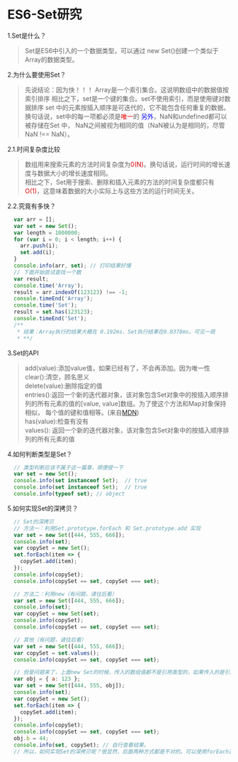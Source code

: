 ES6-Set研究
=================
1.Set是什么？  
> Set是ES6中引入的一个数据类型，可以通过 new Set()创建一个类似于Array的数据类型。

2.为什么要使用Set？ 
>先说结论：因为快！！！
>Array是一个索引集合。这说明数组中的数据值按索引排序
>相比之下，set是一个键的集合。set不使用索引，而是使用键对数据排序
>set 中的元素按插入顺序是可迭代的，它不能包含任何重复的数据。换句话说，set中的每一项都必须是<font color="#dd0000">唯一</font>的
><font color="blue">另外</font>，NaN和undefined都可以被存储在Set 中， NaN之间被视为相同的值（NaN被认为是相同的，尽管 NaN !== NaN）。

2.1.时间复杂度比较  
>数组用来搜索元素的方法时间复杂度为<font color="#dd0000">0(N)</font>。换句话说，运行时间的增长速度与数据大小的增长速度相同。   
>相比之下，Set用于搜索、删除和插入元素的方法的时间复杂度都只有<font color="#dd0000">O(1)</font>，这意味着数据的大小实际上与这些方法的运行时间无关。

2.2.究竟有多快？
```javascript
  var arr = [];
  var set = new Set();
  var length = 1000000;
  for (var i = 0; i < length; i++) {
    arr.push(i);
    set.add(i);
  }
  console.info(arr, set); // 打印结果好慢
  // 下面开始尝试查找一个数
  var result;
  console.time('Array'); 
  result = arr.indexOf(123123) !== -1; 
  console.timeEnd('Array');
  console.time('Set'); 
  result = set.has(123123); 
  console.timeEnd('Set');
  /** 
   * 结果：Array执行的结果大概在 0.192ms、Set执行结果在0.0378ms。可见一斑
   * **/
```

3.Set的API  
>add(value):添加value值，如果已经有了，不会再添加。因为唯一性  
>clear():清空，顾名思义  
>delete(value):删除指定的值  
>entries():返回一个新的迭代器对象，该对象包含Set对象中的按插入顺序排列的所有元素的值的[value, value]数组。为了使这个方法和Map对象保持相似， 每个值的键和值相等。(来自[MDN](https://developer.mozilla.org/zh-CN/docs/Web/JavaScript/Reference/Global_Objects/Set/entries))  
>has(value):检查有没有  
>values(): 返回一个新的迭代器对象，该对象包含Set对象中的按插入顺序排列的所有元素的值

4.如何判断类型是Set？  
```javascript
  // 类型判断应该不属于这一篇章，顺便提一下
  var set = new Set();
  console.info(set instanceof Set);  // true
  console.info(set instanceof Set);  // true
  console.info(typeof set); // object
```
5.如何实现Set的深拷贝？  
```javascript
  // Set的深拷贝
  // 方法一：利用Set.prototype.forEach 和 Set.prototype.add 实现
  var set = new Set([444, 555, 666]);
  console.info(set);
  var copySet = new Set();
  set.forEach(item => {
    copySet.add(item);
  });
  console.info(copySet);
  console.info(copySet == set, copySet === set);

  // 方法二：利用new（有问题，请往后看）
  var set = new Set([444, 555, 666]);
  console.info(set);
  var copySet = new Set(set);
  console.info(copySet);
  console.info(copySet == set, copySet === set);

  // 其他（有问题，请往后看）
  var set = new Set([444, 555, 666]);
  var copySet = set.values();
  console.info(copySet == set, copySet === set);

  // 但是问题来了，上面new Set的时候，传入的数组值都不是引用类型的，如果传入的是引用类型的呢？
  var obj = { a: 123 };
  var set = new Set([444, 555, obj]);
  console.info(set);
  var copySet = new Set();
  set.forEach(item => {
    copySet.add(item);
  });
  console.info(copySet);
  console.info(copySet == set, copySet === set);
  obj.b = 44;
  console.info(set, copySet); // 自行查看结果。
  // 所以，如何实现Set的深拷贝呢？很显然，后面两种方式都是不对的。可以使用forEach遍历，过程中对value的值再进行深拷贝。就可以实现set的完全深拷贝了
```